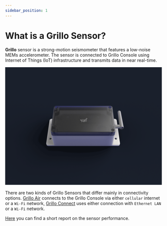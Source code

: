 ```yaml
---
sidebar_position: 1
---
```


# What is a Grillo Sensor?
**Grillo** sensor is a strong-motion seismometer that features a low-noise MEMs accelerometer. The sensor is connected to Grillo Console using Internet of Things (IoT) infrastructure and transmits data in near real-time.

![grillo sensor](./img/sensor-box.png)

There are two kinds of Grillo Sensors that differ mainly in connectivity options. [Grillo Air](grillo_air.md) connects to the Grillo Console via either `cellular` internet or a `Wi-Fi` network, [Grillo Connect](grillo_connect.md) uses either connection with `Ethernet LAN` or a `Wi-Fi` network.

[Here](docs/grillo_sensor_white_paper.pdf) you can find a short report on the sensor performance.